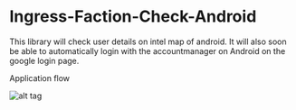 Ingress-Faction-Check-Android
=============================

This library will check user details on intel map of android. It will also soon be able to automatically login with the accountmanager on Android on the google login page.

Application flow

![alt tag](http://i59.tinypic.com/4s0jrs.png)
